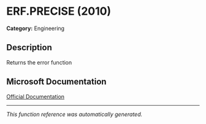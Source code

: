 # ERF.PRECISE (2010)

**Category:** Engineering

## Description
Returns the error function

## Microsoft Documentation
[Official Documentation](https://support.microsoft.com//en-us/office/erf-precise-function-9a349593-705c-4278-9a98-e4122831a8e0)

---
*This function reference was automatically generated.*
